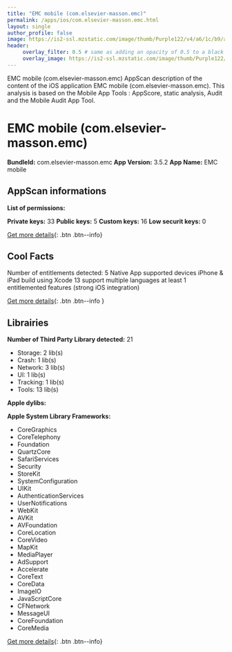 ```yaml
---
title: "EMC mobile (com.elsevier-masson.emc)"
permalink: /apps/ios/com.elsevier-masson.emc.html
layout: single
author_profile: false
image: https://is2-ssl.mzstatic.com/image/thumb/Purple122/v4/a6/1c/b9/a61cb97e-a707-1672-0337-299c9311af68/AppIcon-1-0-0-1x_U007emarketing-0-0-0-8-0-0-sRGB-0-0-0-GLES2_U002c0-512MB-85-220-0-0.png/512x512bb.jpg
header: 
     overlay_filter: 0.5 # same as adding an opacity of 0.5 to a black background
     overlay_image: https://is2-ssl.mzstatic.com/image/thumb/Purple122/v4/a6/1c/b9/a61cb97e-a707-1672-0337-299c9311af68/AppIcon-1-0-0-1x_U007emarketing-0-0-0-8-0-0-sRGB-0-0-0-GLES2_U002c0-512MB-85-220-0-0.png/512x512bb.jpg
---
```

EMC mobile (com.elsevier-masson.emc) AppScan description of the content of the iOS application EMC mobile (com.elsevier-masson.emc). This analysis is based on the Mobile App Tools : AppScore, static analysis, Audit and the Mobile Audit App Tool.

# EMC mobile (com.elsevier-masson.emc)

**BundleId:** com.elsevier-masson.emc
**App Version:** 3.5.2
**App Name:** EMC mobile


## AppScan informations 

**List of permissions:** 
  
  
**Private keys:** 33
**Public keys:** 5
**Custom keys:** 16
**Low securit keys:** 0
  
[Get more details](/pricing.html){: .btn .btn--info}

## Cool Facts

Number of entitlements detected: 5
Native App
supported devices iPhone & iPad
build using Xcode 13
support multiple languages
at least 1 entitlemented features (strong iOS integration)
  
[Get more details](/pricing.html){: .btn .btn--info }

## Librairies 
**Number of Third Party Library detected:** 21
- Storage: 2 lib(s)
- Crash: 1 lib(s)
- Network: 3 lib(s)
- UI: 1 lib(s)
- Tracking: 1 lib(s)
- Tools: 13 lib(s)


**Apple dylibs:**


**Apple System Library Frameworks:**
- CoreGraphics
- CoreTelephony
- Foundation
- QuartzCore
- SafariServices
- Security
- StoreKit
- SystemConfiguration
- UIKit
- AuthenticationServices
- UserNotifications
- WebKit
- AVKit
- AVFoundation
- CoreLocation
- CoreVideo
- MapKit
- MediaPlayer
- AdSupport
- Accelerate
- CoreText
- CoreData
- ImageIO
- JavaScriptCore
- CFNetwork
- MessageUI
- CoreFoundation
- CoreMedia


  
[Get more details](/pricing.html){: .btn .btn--info}

